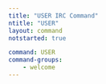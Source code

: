 ```yaml
---
title: "USER IRC Command"
ntitle: "USER"
layout: command
notstarted: true

command: USER
command-groups:
    - welcome
---
```


